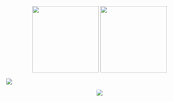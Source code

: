 <div align="center" style=" justify-content: center;"> 
    <img src="http://github-profile-summary-cards.vercel.app/api/cards/most-commit-language?username=gboycdw&theme=github&exclude=Java" height="180px">
    <img src="http://github-profile-summary-cards.vercel.app/api/cards/productive-time?username=gboycdw&theme=default&utcOffset=8" height="180px">
</div>

![](./profile-3d-contrib/profile-green-animate.svg)

<!-- <div align="center">
    <div>
        <img src="https://github-readme-stats.vercel.app/api?username=gboycdw&show_icons=true&theme=vue" height=140px>
        <img src="https://github-readme-stats.vercel.app/api/top-langs/?username=gboycdw&layout=compact&langs_count=8&theme=vue" height=140px>
    </div>
    <div>
        <img src="https://github-profile-trophy.vercel.app/?username=gboycdw&title=Commits,PullRequest,Issues,Reviews&row=3">
    </div>
</div> -->
<!-- Repositories, Stars 등 추가 세팅이 있다. -->

<!-- <div align="center">
  
  
</div> -->

<!--방문자수-->
<div align="center">
  <a href="https://hits.seeyoufarm.com"><img src="https://hits.seeyoufarm.com/api/count/incr/badge.svg?url=https%3A%2F%2Fgithub.com%2Fgboycdw%2Fhit-counter&count_bg=%2379C83D&title_bg=%23555555&icon=&icon_color=%23E7E7E7&title=Gomao%27s+Github&edge_flat=false"/></a>
</div>


<!--미사용 파일 모음
커밋 시간 <img src="http://github-profile-summary-cards.vercel.app/api/cards/productive-time?username=gboycdw&theme=github&utcOffset=8" height=180px>
등급표 <img src="https://github-readme-stats.vercel.app/api?username=gboycdw&show_icons=true&theme=vue" height="180px">
언어사용빈도 <img src="https://github-readme-stats.vercel.app/api/top-langs/?username=gboycdw&layout=compact&langs_count=8&theme=vue" height="180px">
연속커밋기록 <img src= "https://streak-stats.demolab.com/?user=gboycdw&theme=default" height=160px>
커밋그래프 <img src="http://github-profile-summary-cards.vercel.app/api/cards/profile-details?username=gboycdw&theme=github">
레포지토리 분석1 <img src="http://github-profile-summary-cards.vercel.app/api/cards/repos-per-language?username=gboycdw&theme=github&exclude=Java">
레포지토리 분석2 <img src="http://github-profile-summary-cards.vercel.app/api/cards/most-commit-language?username=gboycdw&theme=github&exclude=Java" height="180px">
-->

<!--
**gboycdw/gboycdw** is a ✨ _special_ ✨ repository because its `README.md` (this file) appears on your GitHub profile.
Here are some ideas to get you started:
- 🔭 I’m currently working on ...
- 🌱 I’m currently learning ...
- 👯 I’m looking to collaborate on ...
- 🤔 I’m looking for help with ...
- 💬 Ask me about ...
- 📫 How to reach me: ...
- 😄 Pronouns: ...
- ⚡ Fun fact: ...
-->
